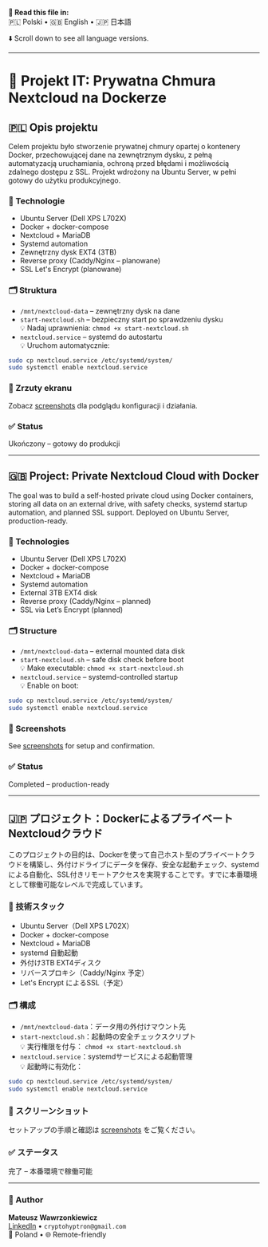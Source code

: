 **📄 Read this file in:**  
🇵🇱 Polski • 🇬🇧 English • 🇯🇵 日本語

⬇️ Scroll down to see all language versions.

---

# 🧭 Projekt IT: Prywatna Chmura Nextcloud na Dockerze

## 🇵🇱 Opis projektu

Celem projektu było stworzenie prywatnej chmury opartej o kontenery Docker, przechowującej dane na zewnętrznym dysku, z pełną automatyzacją uruchamiania, ochroną przed błędami i możliwością zdalnego dostępu z SSL. Projekt wdrożony na Ubuntu Server, w pełni gotowy do użytku produkcyjnego.

### 🔧 Technologie
- Ubuntu Server (Dell XPS L702X)
- Docker + docker-compose
- Nextcloud + MariaDB
- Systemd automation
- Zewnętrzny dysk EXT4 (3TB)
- Reverse proxy (Caddy/Nginx – planowane)
- SSL Let's Encrypt (planowane)

### 🗂 Struktura
- `/mnt/nextcloud-data` – zewnętrzny dysk na dane
- `start-nextcloud.sh` – bezpieczny start po sprawdzeniu dysku  
  💡 Nadaj uprawnienia: `chmod +x start-nextcloud.sh`
- `nextcloud.service` – systemd do autostartu  
  💡 Uruchom automatycznie:

```bash
sudo cp nextcloud.service /etc/systemd/system/
sudo systemctl enable nextcloud.service
```

### 📸 Zrzuty ekranu
Zobacz [screenshots](./screenshots/) dla podglądu konfiguracji i działania.

### ✅ Status
Ukończony – gotowy do produkcji

---

## 🇬🇧 Project: Private Nextcloud Cloud with Docker

The goal was to build a self-hosted private cloud using Docker containers, storing all data on an external drive, with safety checks, systemd startup automation, and planned SSL support. Deployed on Ubuntu Server, production-ready.

### 🔧 Technologies
- Ubuntu Server (Dell XPS L702X)
- Docker + docker-compose
- Nextcloud + MariaDB
- Systemd automation
- External 3TB EXT4 disk
- Reverse proxy (Caddy/Nginx – planned)
- SSL via Let’s Encrypt (planned)

### 🗂 Structure
- `/mnt/nextcloud-data` – external mounted data disk
- `start-nextcloud.sh` – safe disk check before boot  
  💡 Make executable: `chmod +x start-nextcloud.sh`
- `nextcloud.service` – systemd-controlled startup  
  💡 Enable on boot:

```bash
sudo cp nextcloud.service /etc/systemd/system/
sudo systemctl enable nextcloud.service
```

### 📸 Screenshots
See [screenshots](./screenshots/) for setup and confirmation.

### ✅ Status
Completed – production-ready

---

## 🇯🇵 プロジェクト：DockerによるプライベートNextcloudクラウド

このプロジェクトの目的は、Dockerを使って自己ホスト型のプライベートクラウドを構築し、外付けドライブにデータを保存、安全な起動チェック、systemdによる自動化、SSL付きリモートアクセスを実現することです。すでに本番環境として稼働可能なレベルで完成しています。

### 🔧 技術スタック
- Ubuntu Server（Dell XPS L702X）
- Docker + docker-compose
- Nextcloud + MariaDB
- systemd 自動起動
- 外付け3TB EXT4ディスク
- リバースプロキシ（Caddy/Nginx 予定）
- Let's Encrypt によるSSL（予定）

### 🗂 構成
- `/mnt/nextcloud-data`：データ用の外付けマウント先
- `start-nextcloud.sh`：起動時の安全チェックスクリプト  
  💡 実行権限を付与： `chmod +x start-nextcloud.sh`
- `nextcloud.service`：systemdサービスによる起動管理  
  💡 起動時に有効化：

```bash
sudo cp nextcloud.service /etc/systemd/system/
sudo systemctl enable nextcloud.service
```

### 📸 スクリーンショット
セットアップの手順と確認は [screenshots](./screenshots/) をご覧ください。

### ✅ ステータス
完了 – 本番環境で稼働可能

---

### 👤 Author
**Mateusz Wawrzonkiewicz**  
[LinkedIn](https://www.linkedin.com/in/mateusz-wawrzonkiewicz-0a92a5163) • `cryptohyptron@gmail.com`  
📍 Poland • 🌐 Remote-friendly
